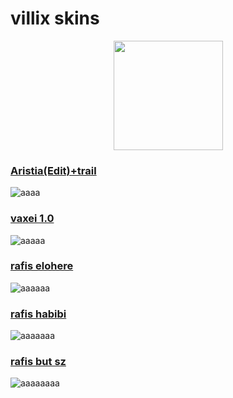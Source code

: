 # villix skins

<p align="center">
<a href="https://osu.ppy.sh/users/12739835">
<img src="https://a.ppy.sh/12739835"
       width="175"
       height="175"></a>
 
### [Aristia(Edit)+trail](https://drive.google.com/file/d/1aITP2lByLkO3Wa7grr1_1CS2ba0NpusT/view)  
![aaaa](https://i.ppy.sh/d3f6fbe17ce018ed9877e92f7b0728c3e16bd21c/68747470733a2f2f6d656469612e646973636f72646170702e6e65742f6174746163686d656e74732f3835323837303031373937393634363032332f3936323735363930393533323834303030362f73637265656e73686f743031352e6a70673f77696474683d383130266865696768743d343536) 
### [vaxei 1.0](https://drive.google.com/file/d/11LPfXXKhdPbQd-Cwc3uVfeRve-YOIvkn/view?usp=sharing)
![aaaaa](https://camo.githubusercontent.com/cb06c580dfc676e306a98327264ba90666878b63f0713f6ca8d3874bc1ada7ff/68747470733a2f2f6f73752e7070792e73682f73732f31353539343334382f65386263)
### [rafis elohere](https://b.catgirlsare.sexy/u57X904SdmOT.osk)
![aaaaaa](https://camo.githubusercontent.com/f5c8ca1a751c802232d45e31f2b848fbdc9b4fc8c75e08ed0ea43ce933ae1aef/68747470733a2f2f692e696d6775722e636f6d2f6f6e376c5735622e706e67)
### [rafis habibi](https://b.catgirlsare.sexy/pIDEYdqq.osk)
![aaaaaaa](https://camo.githubusercontent.com/5b542efe0dab3242e817e4da6e239f23ea360cd8ba9fc5e0b0a6b1e8c677d9c4/68747470733a2f2f6f73752e7070792e73682f73732f31363838393134352f34333064)
### [rafis but sz](https://drive.google.com/file/d/1merhrh2MPn2rd-4dQQFpLyRB8l_jYv6K/view)
![aaaaaaaa](https://cdn.discordapp.com/attachments/1080101131797155903/1192599674872406146/screenshot207.jpg?ex=65a9a9ff&is=659734ff&hm=8d4be12254bdbc45cd790f03c2c37605a5640dc5ab1bce08b5c4d534d0d727b9&)
       
</p>
